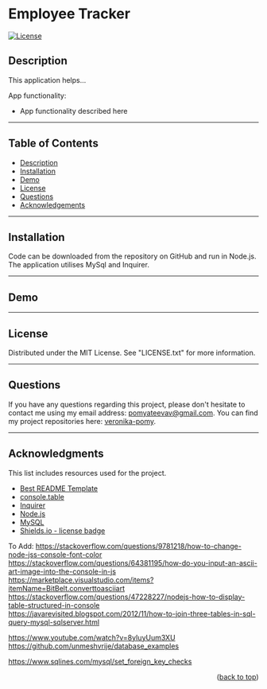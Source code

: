 # Employee Tracker

<!-- License Badge -->
[![License][license-shield]][license-url]

## Description

This application helps...

App functionality: 

- App functionality described here

---

## Table of Contents

  <ul>
    <li>
      <a href="#description">Description</a>
    </li>
    <li>
      <a href="#installation">Installation</a>
    </li>
    <li>
      <a href="#demo">Demo</a>
    </li>
    <li>
        <a href="#license">License</a>
    </li>
    <li>
        <a href="#questions">Questions</a>
    </li>
    <li>
        <a href="#acknowledgments">Acknowledgements</a>
    </li>
  </ul>

---

## Installation

Code can be downloaded from the repository on GitHub and run in Node.js. The application utilises MySql and Inquirer.

---

## Demo



---

## License

Distributed under the MIT License. See "LICENSE.txt" for more information.

---

## Questions

If you have any questions regarding this project, please don't hesitate to contact me using my email address: pomyateevav@gmail.com. You can find my project repositories here: [veronika-pomy](https://github.com/veronika-pomy?tab=repositories).

___

## Acknowledgments

This list includes resources used for the project. 

- [Best README Template](https://github.com/othneildrew/Best-README-Template/blob/master/README.md)
- [console.table](https://www.npmjs.com/package/console.table)
- [Inquirer](https://www.npmjs.com/package/inquirer)
- [Node.js](https://nodejs.org/en/)
- [MySQL](https://www.mysql.com/)
- [Shields.io - license badge](https://shields.io/)

To Add: 
https://stackoverflow.com/questions/9781218/how-to-change-node-jss-console-font-color
https://stackoverflow.com/questions/64381195/how-do-you-input-an-ascii-art-image-into-the-console-in-js
https://marketplace.visualstudio.com/items?itemName=BitBelt.converttoasciiart
https://stackoverflow.com/questions/47228227/nodejs-how-to-display-table-structured-in-console
https://javarevisited.blogspot.com/2012/11/how-to-join-three-tables-in-sql-query-mysql-sqlserver.html


https://www.youtube.com/watch?v=8yIuyUum3XU
https://github.com/unmeshvrije/database_examples

https://www.sqlines.com/mysql/set_foreign_key_checks

<p align="right">(<a href="#employee-tracker">back to top</a>)</p>

<!-- License & badge -->
[license-shield]: https://img.shields.io/badge/license-MIT-blue?style=for-the-badge
[license-url]: https://github.com/veronika-pomy/Employee-Tracker/blob/main/LICENSE
